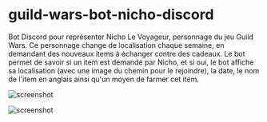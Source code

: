 # guild-wars-bot-nicho-discord

Bot Discord pour représenter Nicho Le Voyageur, personnage du jeu Guild Wars. Ce personnage change de localisation chaque semaine, en demandant des nouveaux items à échanger contre des cadeaux. Le bot permet de savoir si un item est demandé par Nicho, et si oui, le bot affiche sa localisation (avec une image du chemin pour le rejoindre), la date, le nom de l'item en anglais ainsi qu'un moyen de farmer cet item.

![screenshot](https://i.ibb.co/pftgfYV/capture-bot.png)

![screenshot](https://i.ibb.co/PNHBTV9/capture-bot-2.png)
